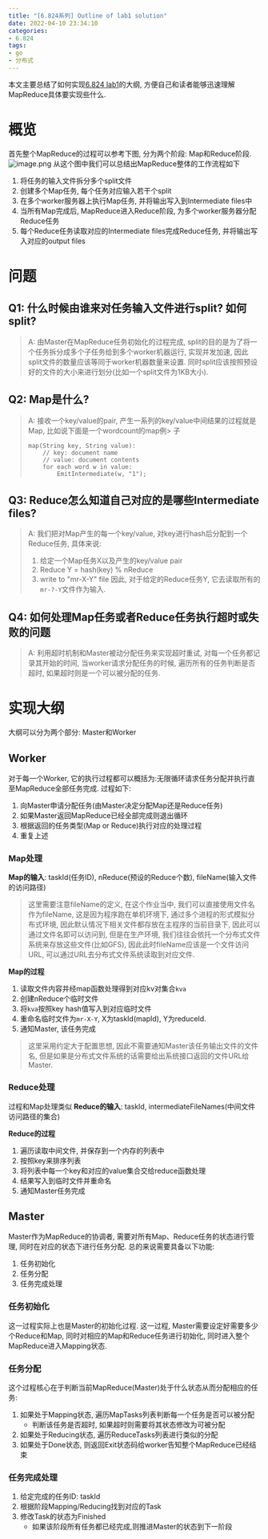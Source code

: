 ```yaml
---
title: "[6.824系列] Outline of lab1 solution"
date: 2022-04-10 23:34:10
categories:
- 6.824
tags: 
- go
- 分布式
---
```


本文主要总结了如何实现[6.824 lab1](http://nil.csail.mit.edu/6.824/2020/labs/lab-mr.html)的大纲, 方便自己和读者能够迅速理解MapReduce具体要实现些什么.

<!-- more -->
# 概览
首先整个MapReduce的过程可以参考下图, 分为两个阶段: Map和Reduce阶段.
![image.png](https://s2.loli.net/2022/04/11/cMWPq7SkInDEVr4.png)
从这个图中我们可以总结出MapReduce整体的工作流程如下
1. 将任务的输入文件拆分多个split文件
2. 创建多个Map任务, 每个任务对应输入若干个split
3. 在多个worker服务器上执行Map任务, 并将输出写入到Intermediate files中
4. 当所有Map完成后, MapReduce进入Reduce阶段, 为多个worker服务器分配Reduce任务
5. 每个Reduce任务读取对应的Intermediate files完成Reduce任务, 并将输出写入对应的output files

# 问题
## Q1: 什么时候由谁来对任务输入文件进行split? 如何split?
>A: 由Master在MapReduce任务初始化的过程完成, split的目的是为了将一个任务拆分成多个子任务给到多个worker机器运行, 实现并发加速, 因此split文件的数量应该等同于worker机器数量来设置. 同时split应该按照预设好的文件的大小来进行划分(比如一个split文件为1KB大小). 

## Q2: Map是什么?
> A: 接收一个key/value的pair, 产生一系列的key/value中间结果的过程就是Map, 比如说下面是一个wordcount的map例> 子
> ```
> map(String key, String value):
>     // key: document name
>     // value: document contents
>     for each word w in value:
>         EmitIntermediate(w, "1");
> ```

## Q3: Reduce怎么知道自己对应的是哪些Intermediate files?
> A: 我们把对Map产生的每一个key/value, 对key进行hash后分配到一个Reduce任务, 具体来说:
> 1. 给定一个Map任务X以及产生的key/value pair
> 2. Reduce Y = hash(key) % nReduce
> 3. write to "mr-X-Y" file
> 因此, 对于给定的Reduce任务Y, 它去读取所有的`mr-?-Y`文件作为输入.

## Q4: 如何处理Map任务或者Reduce任务执行超时或失败的问题
> A: 利用超时机制和Master被动分配任务来实现超时重试, 对每一个任务都记录其开始的时间, 当worker请求分配任务的时候, 遍历所有的任务判断是否超时, 如果超时则是一个可以被分配的任务.

# 实现大纲
大纲可以分为两个部分: Master和Worker

## Worker
对于每一个Worker, 它的执行过程都可以概括为:无限循环请求任务分配并执行直至MapReduce全部任务完成. 过程如下:
1. 向Master申请分配任务(由Master决定分配Map还是Reduce任务)
2. 如果Master返回MapReduce已经全部完成则退出循环
3. 根据返回的任务类型(Map or Reduce)执行对应的处理过程
4. 重复上述

### Map处理
**Map的输入**: taskId(任务ID), nReduce(预设的Reduce个数), fileName(输入文件的访问路径)
> 这里需要注意fileName的定义, 在这个作业当中, 我们可以直接使用文件名作为fileName, 这是因为程序跑在单机环境下, 通过多个进程的形式模拟分布式环境, 因此默认情况下相关文件都存放在主程序的当前目录下, 因此可以通过文件名即可以访问到, 但是在生产环境, 我们往往会依托一个分布式文件系统来存放这些文件(比如GFS), 因此此时fileName应该是一个文件访问URL, 可以通过URL去分布式文件系统读取到对应文件. 

**Map的过程**
1. 读取文件内容并经map函数处理得到对应kv对集合`kva`
3. 创建nReduce个临时文件
3. 将`kva`按照key hash值写入到对应临时文件
4. 重命名临时文件为`mr-X-Y`, X为taskId(mapId), Y为reduceId.
5. 通知Master, 该任务完成

> 这里采用约定大于配置思想, 因此不需要通知Master该任务输出文件的文件名, 但是如果是分布式文件系统的话需要给出系统接口返回的文件URL给Master.

### Reduce处理
过程和Map处理类似
**Reduce的输入**: taskId, intermediateFileNames(中间文件访问路径的集合)

**Reduce的过程**
1. 遍历读取中间文件, 并保存到一个内存的列表中
2. 按照key来排序列表
3. 将列表中每一个key和对应的value集合交给reduce函数处理
4. 结果写入到临时文件并重命名
5. 通知Master任务完成

## Master
Master作为MapReduce的协调者, 需要对所有Map、Reduce任务的状态进行管理, 同时在对应的状态下进行任务分配. 总的来说需要具备以下功能:
1. 任务初始化
2. 任务分配
3. 任务完成处理

### 任务初始化
这一过程实际上也是Master的初始化过程. 这一过程, Master需要设定好需要多少个Reduce和Map, 同时对相应的Map和Reduce任务进行初始化, 同时进入整个MapReduce进入Mapping状态.

### 任务分配
这个过程核心在于判断当前MapReduce(Master)处于什么状态从而分配相应的任务:
1. 如果处于Mapping状态, 遍历MapTasks列表判断每一个任务是否可以被分配
    - 判断该任务是否超时, 如果超时则需要将其状态修改为可被分配
2. 如果处于Reducing状态, 遍历ReduceTasks列表进行类似的分配
3. 如果处于Done状态, 则返回Exit状态码给worker告知整个MapReduce已经结束

### 任务完成处理
1. 给定完成的任务ID: taskId
2. 根据阶段Mapping/Reducing找到对应的Task
3. 修改Task的状态为Finished
    - 如果该阶段所有任务都已经完成,则推进Master的状态到下一阶段

